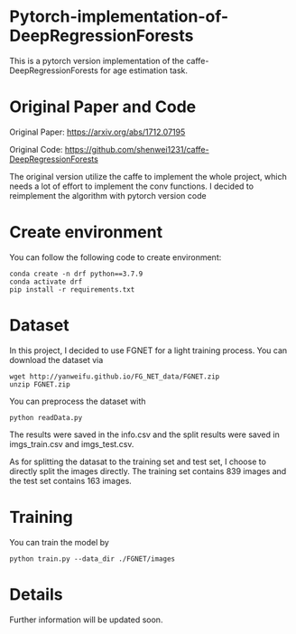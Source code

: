 # Pytorch-implementation-of-DeepRegressionForests
This is a pytorch version implementation of the caffe-DeepRegressionForests for age estimation task.

# Original Paper and Code
Original Paper: https://arxiv.org/abs/1712.07195

Original Code: https://github.com/shenwei1231/caffe-DeepRegressionForests

The original version utilize the caffe to implement the whole project, which needs a lot of effort to implement the conv functions. I decided to reimplement the algorithm with pytorch version code

# Create environment
You can follow the following code to create environment:

    conda create -n drf python==3.7.9
    conda activate drf
    pip install -r requirements.txt

# Dataset 
In this project, I decided to use FGNET for a light training process. You can download the dataset via

    wget http://yanweifu.github.io/FG_NET_data/FGNET.zip
    unzip FGNET.zip

You can preprocess the dataset with 

    python readData.py
    
The results were saved in the info.csv and the split results were saved in imgs_train.csv and imgs_test.csv.

As for splitting the datasat to the training set and test set, I choose to directly split the images directly. The training set contains 839 images and the test set contains 163 images.

# Training
You can train the model by 

    python train.py --data_dir ./FGNET/images

# Details
Further information will be updated soon.
